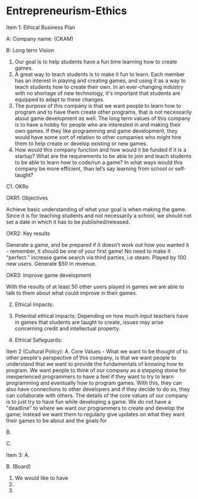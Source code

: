 # Entrepreneurism-Ethics
Item 1: Ethical Business Plan

A: Company name: (CKAM) 

B: Long term Vision
1. Our goal is to help students have a fun time learning how to create games.
2. A great way to teach students is to make it fun to learn. Each member has an interest in playing and creating games, and using it as a way to teach students how to create their own. In an ever-changing industry with no shortage of new technology, it's important that students are equipped to adapt to these changes.
3. The purpose of this company is that we want people to learn how to program and to have them create other programs, that is not necessarily about game development as well. The long term values of this company is to have a hobby for people who are interested in and making their own games. If they like programming and game development, they would have some sort of relation to other companies who might hire them to help create or develop existing or new games. 
4. How would this company function and how would it be funded if it is a startup? What are the requirements to be able to join and teach students to be able to learn how to code/run a game? In what ways would this company be more efficient, than let’s say learning from school or self-taught?


C1. OKRs

OKR1: Objectives

Achieve basic understanding of what your goal is when making the game. Since it is for teaching students and not necessarily a school, we should not set a date in which it has to be published/released. 

OKR2: Key results 

Generate a game, and be prepared if it doesn’t work out how you wanted it - remember, it should be one of your first game! No need to make it “perfect.” increase game search via third parties, i.e steam. Played by 100 new users. Generate $50 in revenue. 

OKR3: Improve game development

With the results of at least 50 other users played in games we are able to talk to them about what could improve in their games.

2. Ethical Impacts:
   
3. Potential ethical impacts: Depending on how much input teachers have in games that students are taught to create, issues may arise concerning credit and intellectual property.

4. Ethical Safeguards:

Item 2 (Cultural Policy):
A. Core Values - What we want to be thought of to other people's perspective of this company, is that we want people to understand that we want to provide the fundamentals of knowing how to program. We want people to think of our company as a stepping stone for inexperienced programmers to have a feel if they want to try to learn programming and eventually how to program games. With this, they can also have connections to other developers and if they decide to do so, they can collaborate with others. The details of the core values of our company is to just try to have fun while developing a game. We do not have a "deadline" to where we want our programmers to create and develop the game; instead we want them to regularly give updates on what they want their games to be about and the goals for 

B.

C.

Item 3:
A.

B. (Board)
1. We would like to have 
2. 
3. 




